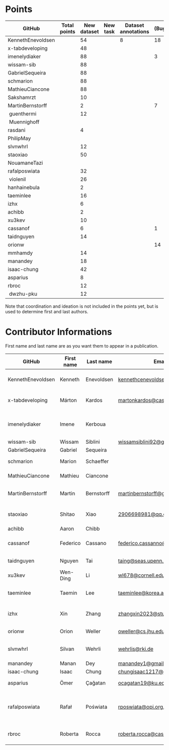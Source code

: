# Points

| GitHub            | Total points | New dataset | New task | Dataset annotations | (Bug)fixes | Running Models | Review PR |  Paper Writing | Ideation | Coordination |
|-------------------| ------------ |-------------| -------- | ------------------- | ---------- | -------------- |-----------| -------------- | -------- | ------------- |
| KennethEnevoldsen |              | 54          |          |                   8 |         18 |                | 74        |                |          |             5 |
| x-tabdeveloping   |              | 48          |          |                     |            |                |           |                |          |               |
| imenelydiaker     |              | 88          |          |                     |          3 |                | 36        |                |          |               |
| wissam-sib        |              | 88          |          |                     |            |                | 2         |                |          |               |
| GabrielSequeira   |              | 88          |          |                     |            |                |           |                |          |               |
| schmarion         |              | 88          |          |                     |            |                |           |                |          |               |
| MathieuCiancone   |              | 88          |          |                     |            |                |           |                |          |               |
| Sakshamrzt        |              | 10          |          |                     |            |                | 4         |                |          |               |
| MartinBernstorff  |              | 2           |          |                     | 7          |                | 8         |                |          |               |
| guenthermi        |              | 12          |          |                     |            |                |           |                |          |               |
| Muennighoff       |              |             |          |                     |            |                | 16        |                |          |               |
| rasdani           |              | 4           |          |                     |            |                |           |                |          |               |
| PhilipMay         |              |             |          |                     |            |                | 2         |                |          |               |
| slvnwhrl          |              | 12          |          |                     |            |                |           |                |          |               |
| staoxiao          |              | 50          |          |                     |            |                |           |                |          |               |
| NouamaneTazi      |              |             |          |                     |            |                | 2         |                |          |               |
| rafalposwiata     |              | 32          |          |                     |            |                |           |                |          |               |
| violenil          |              | 26          |          |                     |            |                |           |                |          |               |
| hanhainebula      |              | 2           |          |                     |            |                |           |                |          |               |
| taeminlee         |              | 16          |          |                     |            |                |           |                |          |               |
| izhx              |              | 6           |          |                     |            |                |           |                |          |               |
| achibb            |              | 2           |          |                     |            |                | 0         |                |          |               |   
| xu3kev            |              | 10          |          |                     |            |                |           |                |          |               |
| cassanof          |              | 6           |          |                     | 1          | 1              |           |                |          |               |
| taidnguyen        |              | 14          |          |                     |            |                |           |                |          |               |
| orionw            |              |             |          |                     |      14    |                |           |                |          |               |
| mmhamdy           |              | 14          |          |                     |            |                |           |                |          |               |
| manandey          |              | 18          |          |                     |            |                |           |                |          |               |
| isaac-chung       |              | 42          |          |                     |            |                | 12        |                |          |               |
| asparius          |              | 8           |          |                     |            |                |           |                |          |               |
| rbroc             |              | 12          |          |                     |            |                |           |                |          |               |
| dwzhu-pku         |              | 12          |          |                     |            |                |           |                |          |               |


Note that coordination and ideation is not included in the points yet, but is used to determine first and last authors.

# Contributor Informations

First name and last name are as you want them to appear in a publication.

| GitHub            | First name | Last name  | Email                        | User on openreview   | Affiliations                                          |
| ----------------- | ---------- | ---------- | ---------------------------- | -------------------- | ----------------------------------------------------- |
| KennethEnevoldsen | Kenneth    | Enevoldsen | kennethcenevoldsen@gmail.com | ~Kenneth_Enevoldsen1 | Aarhus University, Denmark                            |
| x-tabdeveloping   | Márton     | Kardos     | martonkardos@cas.au.dk       | ~Márton_Kardos1      | Aarhus University, Denmark                            |
| imenelydiaker     | Imene      | Kerboua    |                              |                      | Esker, Lyon, France && INSA Lyon, LIRIS, Lyon, France |
| wissam-sib        | Wissam     | Siblini    | wissamsiblini92@gmail.com    |                      | N/A                                                   |
| GabrielSequeira   | Gabriel    | Sequeira   |                              |                      | N/A                                                   |
| schmarion         | Marion     | Schaeffer  |                              |  ~Marion_Schaeffer1  |  Wikit, Lyon, France                                  |
| MathieuCiancone   | Mathieu    | Ciancone   |                              |                      |  Wikit, Lyon, France                                  |
| MartinBernstorff  | Martin     | Bernstorff | martinbernstorff@gmail.com   | ~Martin_Bernstorff1  |  Aarhus University, Denmark                           |
| staoxiao          | Shitao     | Xiao       | 2906698981@qq.com            | ~Shitao_Xiao1        |  Beijing Academy of Artificial Intelligence           |
| achibb            | Aaron      | Chibb      |                              |                      | N/A                                                   |
| cassanof          | Federico   | Cassano    | federico.cassanno@federico.codes | ~Federico_Cassano1 | Northeastern University, Boston, USA                |
| taidnguyen        | Nguyen     | Tai        | taing@seas.upenn.edu         | ~Nguyen_Tai1         |  University of Pennsylvania                           |
| xu3kev            | Wen-Ding   | Li         | wl678@cornell.edu            | ~Wen-Ding_Li1        |  Cornell University                                   |
| taeminlee         | Taemin     | Lee        | taeminlee@korea.ac.kr        | ~Taemin_Lee1         | Korea University Human-Inspired AI Research           |
| izhx              | Xin        | Zhang      | zhangxin2023@stu.hit.edu.cn  |                      |  Harbin Institute of Technology, Shenzhen             |
| orionw            | Orion      | Weller     | oweller@cs.jhu.edu           | ~Orion_Weller1       |  Johns Hopkins University                             |
| slvnwhrl          | Silvan     | Wehrli     | wehrlis@rki.de               | ~Silvan_Wehrli1      | Robert Koch Institute, Berlin, Germany                |
| manandey          | Manan      | Dey        | manandey1@gmail.com          | ~Manan_Dey2          | Salesforce, India                                     |
| isaac-chung       | Isaac      | Chung      | chungisaac1217@gmail.com     | ~Isaac_Kwan_Yin_Chung1 | N/A                                                 |
| asparius          | Ömer       | Çağatan    | ocagatan19@ku.edu.tr         | ~Ömer_Veysel_Çağatan1 | Koç University,Turkey                                |
| rafalposwiata     | Rafał      | Poświata   | rposwiata@opi.org.pl         | ~Rafał_Poświata1     | National Information Processing Institute, Warsaw, Poland |
| rbroc             | Roberta    | Rocca      | roberta.rocca@cas.au.dk      | ~Roberta_Rocca1      | Aarhus University, Denmark                            |

